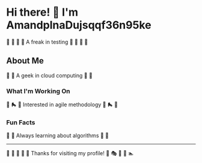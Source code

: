 # Hi there! 👋 I'm AmandplnaDujsqqf36n95ke

🚵 🏑 🎰 🎰 A freak in testing 🚵 🏑 🎰 🎰

## About Me
🎯 🌈 A geek in cloud computing 🎯 🌈

### What I'm Working On
🎰 🛼 🏏 Interested in agile methodology 🎰 🛼 🏏

### Fun Facts
🎯 🏏 Always learning about algorithms 🎯 🏏

---
🎹 🏒 🏒 🏑 🎰 Thanks for visiting my profile! 🎾 🎭 🏒 🎪 🏊
